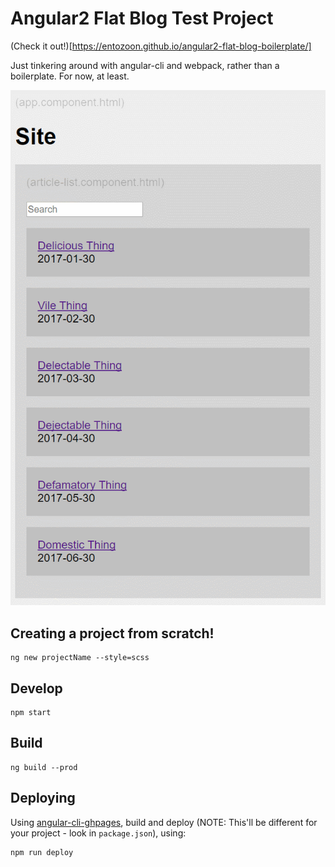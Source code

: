 # Angular2 Flat Blog Test Project

(Check it out!)[https://entozoon.github.io/angular2-flat-blog-boilerplate/]

Just tinkering around with angular-cli and webpack, rather than a boilerplate.
For now, at least.

![Its a start!](posterity/1.gif)

## Creating a project from scratch!

    ng new projectName --style=scss

## Develop

    npm start

## Build

    ng build --prod

## Deploying

Using
[angular-cli-ghpages](https://github.com/angular-buch/angular-cli-ghpages),
build and deploy (NOTE: This'll be different for your project - look in
`package.json`), using:

    npm run deploy
